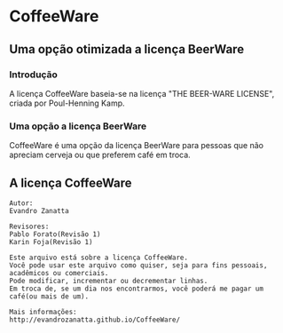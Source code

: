 # **CoffeeWare**
## Uma opção otimizada a licença BeerWare

### Introdução
A licença CoffeeWare baseia-se na licença "THE BEER-WARE LICENSE", criada por Poul-Henning Kamp.

### Uma opção a licença BeerWare
CoffeeWare é uma opção da licença BeerWare para pessoas que não apreciam cerveja ou que preferem café em troca.

## A licença CoffeeWare
```
Autor:
Evandro Zanatta

Revisores:
Pablo Forato(Revisão 1)
Karin Foja(Revisão 1)

Este arquivo está sobre a licença CoffeeWare.
Você pode usar este arquivo como quiser, seja para fins pessoais, acadêmicos ou comerciais.
Pode modificar, incrementar ou decrementar linhas.
Em troca de, se um dia nos encontrarmos, você poderá me pagar um café(ou mais de um).

Mais informações:
http://evandrozanatta.github.io/CoffeeWare/
```
